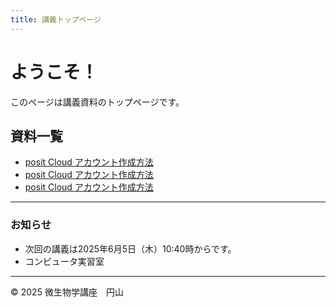 ```yaml
---
title: 講義トップページ
---
```


# ようこそ！

このページは講義資料のトップページです。

## 資料一覧

- [posit Cloud アカウント作成方法](../slides/posit_Cloud_アカウント作成方法.pdf)
- [posit Cloud アカウント作成方法](slides/posit_Cloud_setup.pdf)
- [posit Cloud アカウント作成方法](../slides/posit_Cloud_setup.pdf)

---

### お知らせ

- 次回の講義は2025年6月5日（木）10:40時からです。
- コンピュータ実習室 

---

© 2025 微生物学講座　円山
